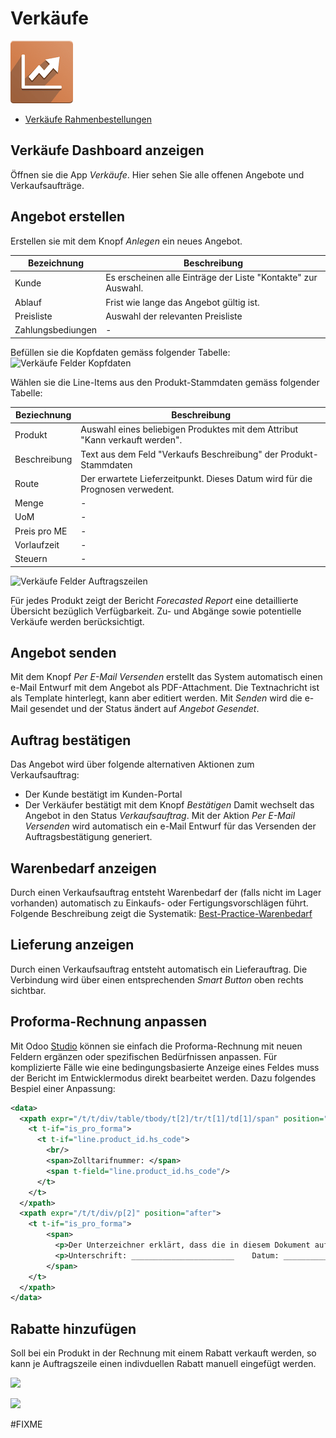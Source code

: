 # Verkäufe
![icons_odoo_sale](assets/icons_odoo_sale.png)

* [Verkäufe Rahmenbestellungen](Verk%C3%A4ufe-Rahmenbestellungen.md)

## Verkäufe Dashboard anzeigen

Öffnen sie die App *Verkäufe*. Hier sehen Sie alle offenen Angebote und Verkaufsaufträge.

## Angebot erstellen

Erstellen sie mit dem Knopf *Anlegen* ein neues Angebot.

| Bezeichnung       | Beschreibung                                                  |
| ----------------- | ------------------------------------------------------------- |
| Kunde             | Es erscheinen alle Einträge der Liste "Kontakte" zur Auswahl. |
| Ablauf            | Frist wie lange das Angebot gültig ist.                       |
| Preisliste        | Auswahl der relevanten Preisliste                             |
| Zahlungsbediungen | -                                                             |

Befüllen sie die Kopfdaten gemäss folgender Tabelle:
![Verkäufe Felder Kopfdaten](assets/Verkäufe%20Felder%20Kopfdaten.svg)

Wählen sie die Line-Items aus den Produkt-Stammdaten gemäss folgender Tabelle:

| Beziechnung  | Beschreibung                                                                  |
| ------------ | ----------------------------------------------------------------------------- |
| Produkt      | Auswahl eines beliebigen Produktes mit dem Attribut "Kann verkauft werden".   |
| Beschreibung | Text aus dem Feld "Verkaufs Beschreibung" der Produkt-Stammdaten              |
| Route        | Der erwartete Lieferzeitpunkt. Dieses Datum wird für die Prognosen verwedent. |
| Menge        | -                                                                             |
| UoM          | -                                                                             |
| Preis pro ME | -                                                                             |
| Vorlaufzeit  | -                                                                             |
| Steuern      | -                                                                              |

![Verkäufe Felder Auftragszeilen](assets/Verkäufe%20Felder%20Auftragszeilen.svg)

Für jedes Produkt zeigt der Bericht *Forecasted Report* eine detaillierte Übersicht bezüglich Verfügbarkeit. Zu- und Abgänge sowie potentielle Verkäufe werden berücksichtigt.

## Angebot senden

Mit dem Knopf *Per E-Mail Versenden* erstellt das System automatisch einen e-Mail Entwurf mit dem Angebot als PDF-Attachment. Die Textnachricht ist als Template hinterlegt, kann aber editiert werden.
Mit *Senden* wird die e-Mail gesendet und der Status ändert auf *Angebot Gesendet*.

## Auftrag bestätigen

Das Angebot wird über folgende alternativen Aktionen zum Verkaufsauftrag:
* Der Kunde bestätigt im Kunden-Portal
* Der Verkäufer bestätigt mit dem Knopf *Bestätigen*
Damit wechselt das Angebot in den Status *Verkaufsauftrag*.
Mit der Aktion *Per E-Mail Versenden* wird automatisch ein e-Mail Entwurf für das Versenden der Auftragsbestätigung generiert.

## Warenbedarf anzeigen

Durch einen Verkaufsauftrag entsteht Warenbedarf der (falls nicht im Lager vorhanden) automatisch zu Einkaufs- oder Fertigungsvorschlägen führt. Folgende Beschreibung zeigt die Systematik:
[Best-Practice-Warenbedarf](Best-Practice-Warenbedarf.md)

## Lieferung anzeigen

Durch einen Verkaufsauftrag entsteht automatisch ein Lieferauftrag. Die Verbindung wird über einen entsprechenden *Smart Button* oben rechts sichtbar.

## Proforma-Rechnung anpassen

Mit Odoo [Studio](Studio.md) können sie einfach die Proforma-Rechnung mit neuen Feldern ergänzen oder spezifischen Bedürfnissen anpassen. Für komplizierte Fälle wie eine bedingungsbasierte Anzeige eines Feldes muss der Bericht im Entwicklermodus direkt bearbeitet werden. Dazu folgendes Bespiel einer Anpassung: 

```xml
<data>
  <xpath expr="/t/t/div/table/tbody/t[2]/tr/t[1]/td[1]/span" position="after">
    <t t-if="is_pro_forma">
      <t t-if="line.product_id.hs_code">
        <br/>
        <span>Zolltarifnummer: </span>
        <span t-field="line.product_id.hs_code"/>
      </t>
    </t>
  </xpath>
  <xpath expr="/t/t/div/p[2]" position="after">
    <t t-if="is_pro_forma">
        <span>
          <p>Der Unterzeichner erklärt, dass die in diesem Dokument aufgeführten Waren und Ursprungserzeugnisse der Schweiz sind und den Ursprungsregeln im Präferenzverkehr mit der EU entsprechen.<br/><br/></p>
          <p>Unterschrift: _______________________    Datum: _______________________<br/>                        Velo Manufaktur AG<br/></p>
        </span>
    </t>
  </xpath>
</data>
```

## Rabatte hinzufügen

Soll bei ein Produkt in der Rechnung mit einem Rabatt verkauft werden, so kann je Auftragszeile einen indivduellen Rabatt manuell eingefügt werden.

![](assets/Verk%C3%A4ufe%20Auftragszeilen%20mit%20Rabatt.png)

![](assets/Verk%C3%A4ufe%20Ansicht%20Rabatt%20in%20der%20Rechnung.png)

#FIXME 
